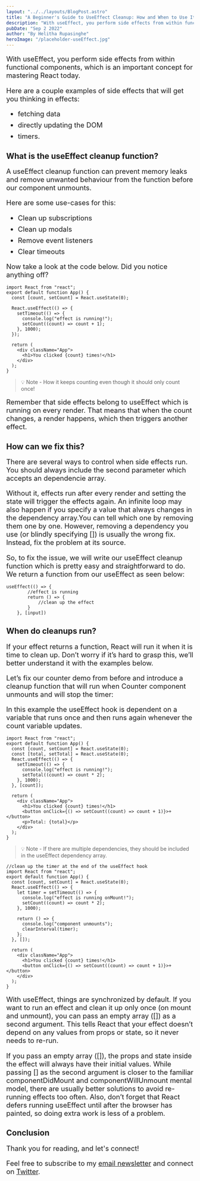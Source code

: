 ```yaml
---
layout: "../../layouts/BlogPost.astro"
title: "A Beginner's Guide to UseEffect Cleanup: How and When to Use It."
description: "With useEffect, you perform side effects from within functional components, which is an important concept for mastering React today."
pubDate: "Sep 2 2022"
author: "By Helitha Rupasinghe"
heroImage: "/placeholder-useEffect.jpg"
---
```


<p style="font-size: 1.15rem; margin-bottom: 1rem;"> With useEffect, you perform side effects from within functional components, which is an important concept for mastering React today. </p>

<p style="font-size: 1.15rem; margin-bottom: 1rem;"> Here are a couple examples of side effects that will get you thinking in effects: </p>

<ul style="font-size: 1.15rem; margin-bottom: 1rem;">
<li style="margin-bottom:.5rem;">fetching data</li>
<li style="margin-bottom:.5rem;">directly updating the DOM</li>
<li style="margin-bottom:.5rem;">timers.</li>
</ul>

## What is the useEffect cleanup function?

<p style="font-size: 1.15rem; margin-top: 1rem; margin-bottom: 1rem;">A useEffect cleanup function can prevent memory leaks and remove unwanted behaviour from the function before our component unmounts.</p>

<p style="font-size: 1.15rem; margin-bottom: 1rem;"> Here are some use-cases for this: </p>

<ul style="font-size: 1.15rem; margin-bottom: 1rem;">
<li style="margin-bottom:.5rem;">Clean up subscriptions</li>
<li style="margin-bottom:.5rem;">Clean up modals</li>
<li style="margin-bottom:.5rem;">Remove event listeners</li>
<li style="margin-bottom:.5rem;">Clear timeouts</li>
</ul>

<p style="font-size: 1.15rem; margin-bottom: 1rem;"> Now take a look at the code below. Did you notice anything off? </p>

```
import React from "react";
export default function App() {
  const [count, setCount] = React.useState(0);

  React.useEffect(() => {
    setTimeout(() => {
      console.log("effect is running!");
      setCount((count) => count + 1);
    }, 1000);
  });

  return (
    <div className="App">
      <h1>You clicked {count} times!</h1>
    </div>
  );
}
```

> 💡 Note - How it keeps counting even though it should only count once!

<p style="font-size: 1.15rem; margin-top: 1rem; margin-bottom: 1rem;">Remember that side effects belong to useEffect which is running on every render. That means that when the count changes, a render happens, which then triggers another effect.</p>

## How can we fix this?

<p style="font-size: 1.15rem; margin-top: 1rem; margin-bottom: 1rem"> There are several ways to control when side effects run. You should always include the second parameter which accepts an dependencie array.</p>

<p style="font-size: 1.15rem; margin-bottom: 1rem">Without it, effects run after every render and setting the state will trigger the effects again. An infinite loop may also happen if you specify a value that always changes in the dependency array.You can tell which one by removing them one by one. However, removing a dependency you use (or blindly specifying []) is usually the wrong fix. Instead, fix the problem at its source.</p>

<p style="font-size: 1.15rem; margin-bottom: 1rem">So, to fix the issue, we will write our useEffect cleanup function which is pretty easy and straightforward to do. We return a function from our useEffect as seen below: </p>

```
useEffect(() => {
        //effect is running
        return () => {
            //clean up the effect
        }
    }, [input])

```

## When do cleanups run?

<p style="font-size: 1.15rem; margin-top: 1rem; margin-bottom: 1rem">If your effect returns a function, React will run it when it is time to clean up. Don’t worry if it’s hard to grasp this, we’ll better understand it with the examples below.</p>

<p style="font-size: 1.15rem; margin-bottom: 1rem">Let’s fix our counter demo from before and introduce a cleanup function that will run when Counter component unmounts and will stop the timer: </p>

<p style="font-size: 1.15rem; margin-bottom: 1rem">In this example the useEffect hook is dependent on a variable that runs once and then runs again whenever the count variable updates.</p>

```
import React from "react";
export default function App() {
  const [count, setCount] = React.useState(0);
  const [total, setTotal] = React.useState(0);
  React.useEffect(() => {
    setTimeout(() => {
      console.log("effect is running!");
      setTotal((count) => count * 2);
    }, 1000);
  }, [count]);

  return (
    <div className="App">
      <h1>You clicked {count} times!</h1>
      <button onClick={() => setCount((count) => count + 1)}>+</button>
      <p>Total: {total}</p>
    </div>
  );
}

```

> 💡 Note - If there are multiple dependencies, they should be included in the useEffect dependency array.

```
//clean up the timer at the end of the useEffect hook
import React from "react";
export default function App() {
  const [count, setCount] = React.useState(0);
  React.useEffect(() => {
    let timer = setTimeout(() => {
      console.log("effect is running onMount!");
      setCount((count) => count * 2);
    }, 1000);

    return () => {
      console.log("component unmounts");
      clearInterval(timer);
    };
  }, []);

  return (
    <div className="App">
      <h1>You clicked {count} times!</h1>
      <button onClick={() => setCount((count) => count + 1)}>+</button>
    </div>
  );
}
```

<p style="font-size: 1.15rem; margin-bottom: 1rem; margin-top: 1rem;"> With useEffect, things are synchronized by default. If you want to run an effect and clean it up only once (on mount and unmount), you can pass an empty array ([]) as a second argument. This tells React that your effect doesn’t depend on any values from props or state, so it never needs to re-run. </p>

<p style="font-size: 1.15rem; margin-bottom: 1rem">If you pass an empty array ([]), the props and state inside the effect will always have their initial values. While passing [] as the second argument is closer to the familiar componentDidMount and componentWillUnmount mental model, there are usually better solutions to avoid re-running effects too often. Also, don’t forget that React defers running useEffect until after the browser has painted, so doing extra work is less of a problem.</p>

## Conclusion

<p style="font-size: 1.15rem; margin-top: 1rem; margin-bottom: 1rem"> Thank you for reading, and let's connect! </p>

<p style="font-size: 1.15rem; margin-bottom: 1rem"> Feel free to subscribe to my <a href="https://serene-ridge-36936.herokuapp.com/">email newsletter</a> and connect on <a href="https://twitter.com/legs_taken">Twitter</a>.</p>
